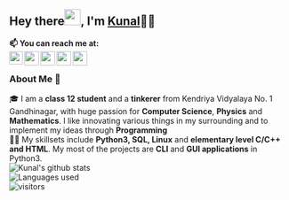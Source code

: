 

<!--
**Kunal-Kumar-Sahoo/Kunal-Kumar-Sahoo** is a ✨ _special_ ✨ repository because its `README.md` (this file) appears on your GitHub profile.

Here are some ideas to get you started:

- 🔭 I’m currently working on ...
- 🌱 I’m currently learning ...
- 👯 I’m looking to collaborate on ...
- 🤔 I’m looking for help with ...
- 💬 Ask me about ...
- 📫 How to reach me: ...
- 😄 Pronouns: ...
- ⚡ Fun fact: ...
-->

## Hey there<img src="https://github.com/TheDudeThatCode/TheDudeThatCode/blob/master/Assets/Hi.gif" width="29px">, I'm [Kunal](https://pdfhost.io/v/EVD9wiGDB_Kunals_Resumepdf.pdf)👦🏻

<b> 📫 You can reach me at:</b><br>
<a href="https://www.linkedin.com/in/kunal-kumar-sahoo/">
  <img align="left" width="24px" src="https://cdn.jsdelivr.net/npm/simple-icons@v3/icons/linkedin.svg"  />
</a>
<a href="mailto:kunal.sahoo2003@gmail.com">
  <img align="left" width="26px" src="https://cdn.jsdelivr.net/npm/simple-icons@v3/icons/gmail.svg" />
</a>
<a href="https://www.instagram.com/kunal.sahoo2003/">
  <img align="left" width="26px" src="https://cdn.jsdelivr.net/npm/simple-icons@v3/icons/instagram.svg" />
</a>
<a href="https://telegram.me/kunal_kumar_sahoo">
  <img align="left" width="26px" src="https://cdn.jsdelivr.net/npm/simple-icons@v3/icons/telegram.svg" />
</a>
<a href="https://www.youtube.com/channel/UC5qkTGwtnm_cvaUf61OnT5Q">
  <img align="left" width="26px" src="https://cdn.jsdelivr.net/npm/simple-icons@v3/icons/youtube.svg" />
</a>
<br />

### About Me 🚀
🎓 I am a <b>class 12 student</b> and a <b>tinkerer</b> from Kendriya Vidyalaya No. 1 Gandhinagar, with huge passion for <b>Computer Science</b>, <b>Physics</b> and <b>Mathematics</b>. I like innovating various things in my surrounding and to implement my ideas through <b>Programming</b></br>
👨‍💻  My skillsets include <b>Python3, SQL, Linux</b> and <b>elementary level C/C++ and HTML</b>. My most of the projects are <b>CLI</b> and <b>GUI applications</b> in Python3. </br>
![Kunal's github stats](https://github-readme-stats.vercel.app/api?username=Kunal-Kumar-Sahoo&show_icons=true&hide_border=true&theme=react)
<br />
![Languages used](https://github-readme-stats.vercel.app/api/top-langs/?username=Kunal-Kumar-Sahoo&theme=react&hide_border=true)
<br />
![visitors](https://visitor-badge.laobi.icu/badge?page_id=Kunal-Kumar-Sahoo)
